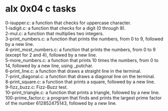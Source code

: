 # alx 0x04 c tasks  

0-isupper.c: a function that checks for uppercase character.  
1-isdigit.c: a function that checks for a digit (0 through 9).  
2-mul.c: a function that multiplies two integers.  
3-print_numbers.c: a function that prints the numbers, from 0 to 9, followed by a new line.  
4-print_most_numbers.c: a function that prints the numbers, from 0 to 9 (except for 2 and 4), followed by a new line.  
5-more_numbers.c: a function that prints 10 times the numbers, from 0 to 14, followed by a new line, using _putchar.  
6-print_line.c:  a function that draws a straight line in the terminal.  
7-print_diagonal.c: a function that draws a diagonal line on the terminal.  
8-print_square.c: a function that prints a square, followed by a new line.  
9-fizz_buzz.c: Fizz-Buzz test.  
10-print_triangle.c: a function that prints a triangle, followed by a new line.  
100-prime_factor.c: a program that finds and prints the largest prime factor of the number 612852475143, followed by a new line.
